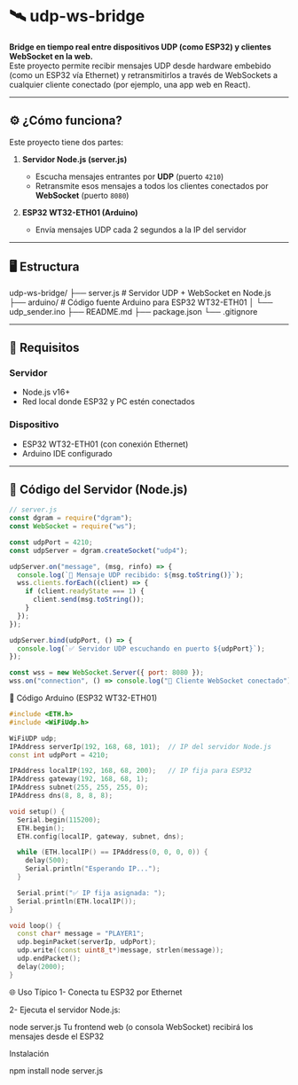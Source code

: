 # 🛰️ udp-ws-bridge

**Bridge en tiempo real entre dispositivos UDP (como ESP32) y clientes WebSocket en la web.**  
Este proyecto permite recibir mensajes UDP desde hardware embebido (como un ESP32 vía Ethernet) y retransmitirlos a través de WebSockets a cualquier cliente conectado (por ejemplo, una app web en React).

---

## ⚙️ ¿Cómo funciona?

Este proyecto tiene dos partes:

1. **Servidor Node.js (server.js)**  
   - Escucha mensajes entrantes por **UDP** (puerto `4210`)
   - Retransmite esos mensajes a todos los clientes conectados por **WebSocket** (puerto `8080`)

2. **ESP32 WT32-ETH01 (Arduino)**  
   - Envía mensajes UDP cada 2 segundos a la IP del servidor

---

## 🖥️ Estructura

udp-ws-bridge/
├── server.js # Servidor UDP + WebSocket en Node.js
├── arduino/ # Código fuente Arduino para ESP32 WT32-ETH01
│ └── udp_sender.ino
├── README.md
├── package.json
└── .gitignore


---

## 🚀 Requisitos

### Servidor
- Node.js v16+
- Red local donde ESP32 y PC estén conectados

### Dispositivo
- ESP32 WT32-ETH01 (con conexión Ethernet)
- Arduino IDE configurado

---

## 📡 Código del Servidor (Node.js)

```js
// server.js
const dgram = require("dgram");
const WebSocket = require("ws");

const udpPort = 4210;
const udpServer = dgram.createSocket("udp4");

udpServer.on("message", (msg, rinfo) => {
  console.log(`📨 Mensaje UDP recibido: ${msg.toString()}`);
  wss.clients.forEach((client) => {
    if (client.readyState === 1) {
      client.send(msg.toString());
    }
  });
});

udpServer.bind(udpPort, () => {
  console.log(`✅ Servidor UDP escuchando en puerto ${udpPort}`);
});

const wss = new WebSocket.Server({ port: 8080 });
wss.on("connection", () => console.log("🧠 Cliente WebSocket conectado"));
```

🤖 Código Arduino (ESP32 WT32-ETH01)
```c++
#include <ETH.h>
#include <WiFiUdp.h>

WiFiUDP udp;
IPAddress serverIp(192, 168, 68, 101);  // IP del servidor Node.js
const int udpPort = 4210;

IPAddress localIP(192, 168, 68, 200);   // IP fija para ESP32
IPAddress gateway(192, 168, 68, 1);
IPAddress subnet(255, 255, 255, 0);
IPAddress dns(8, 8, 8, 8);

void setup() {
  Serial.begin(115200);
  ETH.begin();
  ETH.config(localIP, gateway, subnet, dns);

  while (ETH.localIP() == IPAddress(0, 0, 0, 0)) {
    delay(500);
    Serial.println("Esperando IP...");
  }

  Serial.print("✅ IP fija asignada: ");
  Serial.println(ETH.localIP());
}

void loop() {
  const char* message = "PLAYER1";
  udp.beginPacket(serverIp, udpPort);
  udp.write((const uint8_t*)message, strlen(message));
  udp.endPacket();
  delay(2000);
}
```


🌐 Uso Típico
1- Conecta tu ESP32 por Ethernet

2- Ejecuta el servidor Node.js:


node server.js
Tu frontend web (o consola WebSocket) recibirá los mensajes desde el ESP32

Instalación

npm install
node server.js

